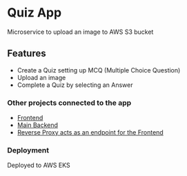 # Quiz App

Microservice to upload an image to AWS S3 bucket

## Features

- Create a Quiz setting up MCQ (Multiple Choice Question)
- Upload an image
- Complete a Quiz by selecting an Answer

### Other projects connected to the app

- [Frontend](https://github.com/noyan-alimov/quiz-app-frontend)
- [Main Backend](https://github.com/noyan-alimov/quiz-app-main-backend)
- [Reverse Proxy acts as an endpoint for the Frontend](https://github.com/noyan-alimov/quiz-app-reverse-proxy)

### Deployment

Deployed to AWS EKS
